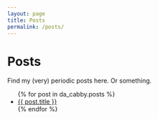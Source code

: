 ```yaml
---
layout: page
title: Posts
permalink: /posts/
---
```


# Posts

Find my (very) periodic posts here. Or something.

<ul>
  {% for post in da_cabby.posts %}
    <li>
      <a href="{{ post.url }}">{{ post.title }}</a>
    </li>
  {% endfor %}
</ul>
